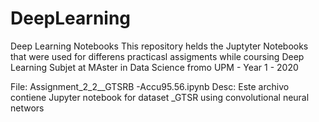 # DeepLearning
Deep Learning Notebooks
This repository helds the Juptyter Notebooks that were used for differens practicasl assigments 
while coursing Deep Learning Subjet at MAster in Data Science fromo UPM - Year 1 - 2020

File: Assignment_2_2__GTSRB -Accu95.56.ipynb 
Desc: Este archivo contiene Jupyter  notebook  for dataset _GTSR using convolutional neural networs
